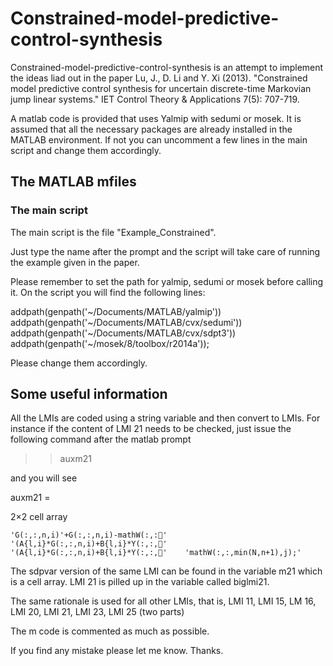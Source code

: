# Constrained-model-predictive-control-synthesis

Constrained-model-predictive-control-synthesis is an attempt to implement the ideas liad out in the paper Lu, J., D. Li and Y. Xi (2013). "Constrained model predictive control synthesis for uncertain discrete-time Markovian jump linear systems." IET Control Theory & Applications 7(5): 707-719.

A matlab code is provided that uses Yalmip with sedumi or mosek. It is assumed that all the necessary packages are already installed in the MATLAB environment. If not you can uncomment a few lines in the main script and change them accordingly.


## The MATLAB mfiles

### The main script

The main script is the file "Example_Constrained".

Just type the name after the prompt and the script will take care of running the example given in the paper.

Please remember to set the path for yalmip, sedumi or mosek before calling it. On the script you will find the following lines:

addpath(genpath('~/Documents/MATLAB/yalmip'))
addpath(genpath('~/Documents/MATLAB/cvx/sedumi'))
addpath(genpath('~/Documents/MATLAB/cvx/sdpt3'))
addpath(genpath('~/mosek/8/toolbox/r2014a'));

Please change them accordingly.

## Some useful information

All the LMIs are coded using a string variable and then convert to LMIs.  For instance if the content of LMI 21 needs to be checked, just issue the following command after the matlab prompt

>> auxm21

and you will see

auxm21 =

  2×2 cell array

    'G(:,:,n,i)'+G(:,:,n,i)-mathW(:,:'    '(A{l,i}*G(:,:,n,i)+B{l,i}*Y(:,:,'
    '(A{l,i}*G(:,:,n,i)+B{l,i}*Y(:,:,'    'mathW(:,:,min(N,n+1),j);'          

The sdpvar version of the same LMI can be found in the variable m21 which is a cell array. LMI 21 is pilled up in the variable called biglmi21.

The same rationale is used for all other LMIs, that is, LMI 11, LMI 15, LM 16, LMI 20, LMI 21, LMI 23, LMI 25 (two parts)

The m code is commented as much as possible.

If you find any mistake please let me know.  Thanks.
